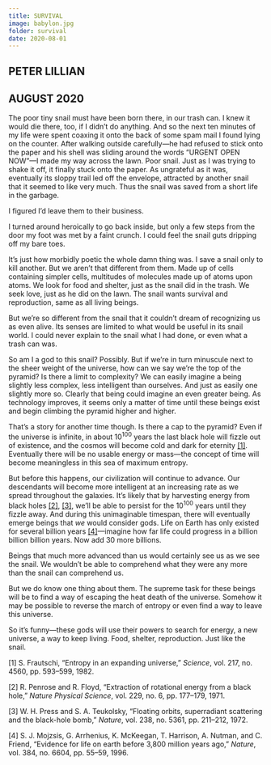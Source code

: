 ```yaml
---
title: SURVIVAL
image: babylon.jpg
folder: survival
date: 2020-08-01
---
```


## PETER LILLIAN
## AUGUST 2020

The poor tiny snail must have been born there, in our trash can. I knew
it would die there, too, if I didn’t do anything. And so the next ten
minutes of my life were spent coaxing it onto the back of some spam mail
I found lying on the counter. After walking outside carefully—he had
refused to stick onto the paper and his shell was sliding around the
words “URGENT OPEN NOW”—I made my way across the lawn. Poor snail. Just
as I was trying to shake it off, it finally stuck onto the paper. As
ungrateful as it was, eventually its sloppy trail led off the envelope,
attracted by another snail that it seemed to like very much. Thus the
snail was saved from a short life in the garbage.

I figured I’d leave them to their business.

I turned around heroically to go back inside, but only a few steps from
the door my foot was met by a faint crunch. I could feel the snail guts
dripping off my bare toes.

It’s just how morbidly poetic the whole damn thing was. I save a snail
only to kill another. But we aren’t that different from them. Made up of
cells containing simpler cells, multitudes of molecules made up of atoms
upon atoms. We look for food and shelter, just as the snail did in the
trash. We seek love, just as he did on the lawn. The snail wants
survival and reproduction, same as all living beings.

But we’re so different from the snail that it couldn’t dream of
recognizing us as even alive. Its senses are limited to what would be
useful in its snail world. I could never explain to the snail what I had
done, or even what a trash can was.

So am I a god to this snail? Possibly. But if we’re in turn minuscule
next to the sheer weight of the universe, how can we say we’re the top
of the pyramid? Is there a limit to complexity? We can easily imagine a
being slightly less complex, less intelligent than ourselves. And just
as easily one slightly more so. Clearly that being could imagine an even
greater being. As technology improves, it seems only a matter of time
until these beings exist and begin climbing the pyramid higher and
higher.

That’s a story for another time though. Is there a cap to the pyramid?
Even if the universe is infinite, in about 10<sup>100</sup> years the
last black hole will fizzle out of existence, and the cosmos will become
cold and dark for eternity [\[1\]](#ref-frautschi1982entropy).
Eventually there will be no usable energy or mass—the concept of time
will become meaningless in this sea of maximum entropy.

But before this happens, our civilization will continue to advance. Our
descendants will become more intelligent at an increasing rate as we
spread throughout the galaxies. It’s likely that by harvesting energy
from black holes [\[2\]](#ref-penrose1971extraction),
[\[3\]](#ref-press1972floating), we’ll be able to persist for the
10<sup>100</sup> years until they fizzle away. And during this
unimaginable timespan, there will eventually emerge beings that *we*
would consider gods. Life on Earth has only existed for several billion
years [\[4\]](#ref-mojzsis1996evidence)—imagine how far life could
progress in a billion billion billion years. Now add 30 more billions.

Beings that much more advanced than us would certainly see us as we see
the snail. We wouldn’t be able to comprehend what they were any more
than the snail can comprehend us.

But we do know one thing about them. The supreme task for these beings
will be to find a way of escaping the heat death of the universe.
Somehow it may be possible to reverse the march of entropy or even find
a way to leave this universe.

So it’s funny—these gods will use their powers to search for energy, a
new universe, a way to keep living. Food, shelter, reproduction. Just
like the snail.

<span class="csl-left-margin">\[1\] </span><span
class="csl-right-inline">S. Frautschi, “Entropy in an expanding
universe,” *Science*, vol. 217, no. 4560, pp. 593–599, 1982.</span>

<span class="csl-left-margin">\[2\] </span><span
class="csl-right-inline">R. Penrose and R. Floyd, “Extraction of
rotational energy from a black hole,” *Nature Physical Science*, vol.
229, no. 6, pp. 177–179, 1971.</span>

<span class="csl-left-margin">\[3\] </span><span
class="csl-right-inline">W. H. Press and S. A. Teukolsky, “Floating
orbits, superradiant scattering and the black-hole bomb,” *Nature*, vol.
238, no. 5361, pp. 211–212, 1972.</span>

<span class="csl-left-margin">\[4\] </span><span
class="csl-right-inline">S. J. Mojzsis, G. Arrhenius, K. McKeegan, T.
Harrison, A. Nutman, and C. Friend, “Evidence for life on earth before
3,800 million years ago,” *Nature*, vol. 384, no. 6604, pp. 55–59,
1996.</span>
